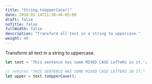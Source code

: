 ```yaml
---
title: "String.toUpperCase()"
date: 2018-01-14T21:38:44-05:00
draft: false
noTitle: false
fullWidth: false
description: "Transform all text in a string to uppercase."
weight: 40
---
```


Transform all text in a string to uppercase.

```javascript
let text = 'This sentence has some MIXED CASE LeTTeRs in it.';

// returns "THIS SENTENCE HAS SOME MIXED CASE LETTERS IN IT."
let upper = text.toUpperCase();
```